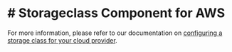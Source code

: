 # # Storageclass Component for AWS

For more information, please refer to our documentation on [configuring a storage class for your cloud provider](http://localhost:5080/admin/deploy/kubernetes/configure#configure-a-storage-class).